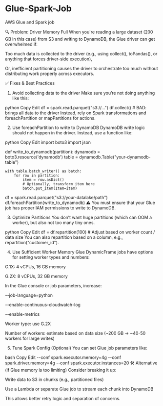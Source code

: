 # Glue-Spark-Job
AWS Glue and Spark job

🔍 Problem: Driver Memory Full
When you're reading a large dataset (200 GB in this case) from S3 and writing to DynamoDB, the Glue driver can get overwhelmed if:

Too much data is collected to the driver (e.g., using collect(), toPandas(), or anything that forces driver-side execution),

Or, inefficient partitioning causes the driver to orchestrate too much without distributing work properly across executors.

✅ Fixes & Best Practices
1. Avoid collecting data to the driver
Make sure you’re not doing anything like this:

python
Copy
Edit
df = spark.read.parquet("s3://...")
df.collect()  # BAD: brings all data to the driver
Instead, rely on Spark transformations and foreachPartition or mapPartitions for actions.

2. Use foreachPartition to write to DynamoDB
DynamoDB write logic should not happen in the driver. Instead, use a function like:

python
Copy
Edit
import boto3
import json

def write_to_dynamodb(partition):
    dynamodb = boto3.resource('dynamodb')
    table = dynamodb.Table("your-dynamodb-table")

    with table.batch_writer() as batch:
        for row in partition:
            item = row.asDict()
            # Optionally, transform item here
            batch.put_item(Item=item)

df = spark.read.parquet("s3://your-datalake/path")
df.foreachPartition(write_to_dynamodb)
⚠️ You must ensure that your Glue job has proper IAM permissions to write to DynamoDB.

3. Optimize Partitions
You don’t want huge partitions (which can OOM a worker), but also not too many tiny ones.

python
Copy
Edit
df = df.repartition(100)  # Adjust based on worker count / data size
You can also repartition based on a column, e.g., repartition("customer_id").

4. Use Sufficient Worker Memory
Glue DynamicFrame jobs have options for setting worker types and numbers:

G.1X: 4 vCPUs, 16 GB memory

G.2X: 8 vCPUs, 32 GB memory

In the Glue console or job parameters, increase:

--job-language=python

--enable-continuous-cloudwatch-log

--enable-metrics

Worker type: use G.2X

Number of workers: estimate based on data size (~200 GB → ~40-50 workers for large writes)

5. Tune Spark Config (Optional)
You can set Glue job parameters like:

bash
Copy
Edit
--conf spark.executor.memory=4g
--conf spark.driver.memory=4g
--conf spark.executor.instances=20
🛠 Alternative (if Glue memory is too limiting)
Consider breaking it up:

Write data to S3 in chunks (e.g., partitioned files)

Use a Lambda or separate Glue job to stream each chunk into DynamoDB

This allows better retry logic and separation of concerns.

